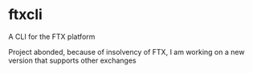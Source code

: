 # ftxcli

A CLI for the FTX platform

Project abonded, because of insolvency of FTX, I am working on a new version that supports other exchanges

